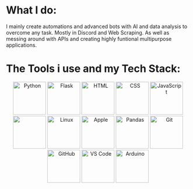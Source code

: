 # **What I do:**

I mainly create automations and advanced bots with AI and data analysis to overcome any task. Mostly in Discord and Web Scraping. As well as messing around with APIs and creating highly funtional multipurpose applications.

# **The Tools i use and my Tech Stack:**

<link rel="stylesheet" type="text/css" href="style.css">
<div>
  <p align="center">
    <img src="https://cdn.jsdelivr.net/npm/devicon/icons/python/python-original.svg" alt="Python" width="90" height="90">
    <img src="https://cdn.jsdelivr.net/npm/devicon/icons/flask/flask-original.svg" alt="Flask" width="90" height="90">
    <img src="https://cdn.jsdelivr.net/npm/devicon/icons/html5/html5-original.svg" alt="HTML" width="90" height="90">
    <img src="https://cdn.jsdelivr.net/npm/devicon/icons/css3/css3-original.svg" alt="CSS" width="90" height="90">
    <img src="https://cdn.jsdelivr.net/npm/devicon/icons/javascript/javascript-original.svg" alt="JavaScript" width="90" height="90">
    <img src="https://cdn.jsdelivr.net/gh/devicons/devicon/icons/bootstrap/bootstrap-original.svg" width="90" height="90"/>        
    <img src="https://cdn.jsdelivr.net/npm/devicon/icons/linux/linux-original.svg" alt="Linux" width="90" height="90">
    <img src="https://cdn.jsdelivr.net/npm/devicon/icons/apple/apple-original.svg" alt="Apple" width="90" height="90">
    <img src="https://cdn.jsdelivr.net/npm/devicon/icons/pandas/pandas-original.svg" alt="Pandas" width="90" height="90">
    <img src="https://cdn.jsdelivr.net/npm/devicon/icons/git/git-original.svg" alt="Git" width="90" height="90">
    <img src="https://cdn.jsdelivr.net/npm/devicon/icons/github/github-original.svg" alt="GitHub" width="90" height="90">
    <img src="https://cdn.jsdelivr.net/gh/devicons/devicon/icons/vscode/vscode-original.svg" alt="VS Code" width="90" height="90"/>        
    <img src="https://cdn.jsdelivr.net/npm/devicon/icons/arduino/arduino-original-wordmark.svg" alt="Arduino" width="90" height="90">
  </p>
</div>
